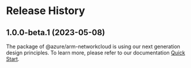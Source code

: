 # Release History
    
## 1.0.0-beta.1 (2023-05-08)

The package of @azure/arm-networkcloud is using our next generation design principles. To learn more, please refer to our documentation [Quick Start](https://aka.ms/js-track2-quickstart).
